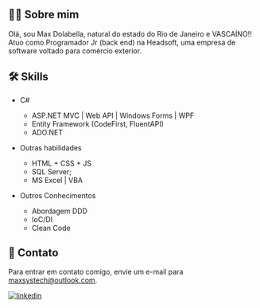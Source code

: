 <!--
<div>
  <img height="180em" src="https://github-readme-stats.vercel.app/api?username=MaxDolabella&show_icons=true&theme=algolia&include_all_commits=true&count_private=true"/>
  <img height="180em" src="https://github-readme-stats.vercel.app/api/top-langs/?username=MaxDolabella&layout=compact&langs_count=6&theme=algolia"/>
</div>
-->

## 👨‍💻 Sobre mim
Olá, sou Max Dolabella, natural do estado do Rio de Janeiro e VASCAÍNO!!
Atuo como Programador Jr (back end) na Headsoft, uma empresa de software voltado para comércio exterior.
  
## 🛠 Skills
- C#
  - ASP.NET MVC | Web API | Windows Forms | WPF
  - Entity Framework (CodeFirst, FluentAPI)
  - ADO.NET

- Outras habilidades
  - HTML + CSS + JS
  - SQL Server; 
  - MS Excel | VBA

- Outros Conhecimentos
  - Abordagem DDD
  - IoC/DI
  - Clean Code

## 📧 Contato

Para entrar em contato comigo, envie um e-mail para maxsystech@outlook.com.

[![linkedin](https://img.shields.io/badge/linkedin-0A66C2?style=for-the-badge&logo=linkedin&logoColor=white)](https://www.linkedin.com/in/maxdolabella/)  
